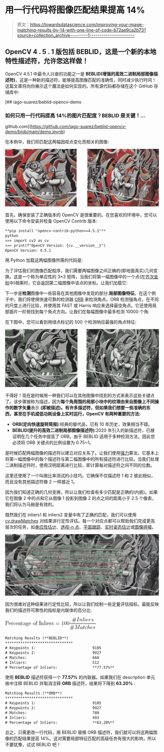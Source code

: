 # 用一行代码将图像匹配结果提高 14%

> 原文：<https://towardsdatascience.com/improving-your-image-matching-results-by-14-with-one-line-of-code-b72ae9ca2b73?source=collection_archive---------1----------------------->

## OpenCV 4 . 5 . 1 版包括 BEBLID，这是一个新的本地特性描述符，允许您这样做！

OpenCV 4.5.1 中最令人兴奋的功能之一是 **BEBLID(增强的高效二进制局部图像描述符)**，这是一种新的描述符，能够提高图像匹配的准确性，同时减少执行时间！这篇文章将向你展示这个魔法是如何实现的。所有源代码都存储在这个 GitHub 存储库中:

[](https://github.com/iago-suarez/beblid-opencv-demo/blob/main/demo.ipynb) [## iago-suarez/beblid-opencv-demo

### 如何只用一行代码提高 14%的图片匹配度？BEBLID 是关键！…

github.com](https://github.com/iago-suarez/beblid-opencv-demo/blob/main/demo.ipynb) 

在本例中，我们将匹配这两幅因视点变化而相关的图像:

![](img/676b4c99a99839539978c6c38fa87510.png)

首先，确保安装了正确版本的 OpenCV 是很重要的。在您喜欢的环境中，您可以使用以下命令安装并检查 OpenCV Contrib 版本:

```
**pip install "opencv-contrib-python>=4.5.1"**
python
>>> import cv2 as cv
>>> print(f"OpenCV Version: {cv.__version__}")
OpenCV Version: 4.5.1
```

用 Python 加载这两幅图像所需的代码是:

为了评估我们的图像匹配程序，我们需要两幅图像之间正确的(即地面真实)几何变换。这是一个称为单应性的 3×3 矩阵，当我们将第一幅图像中的一个点(在[齐次坐标](https://en.wikipedia.org/wiki/Homogeneous_coordinates)中)相乘时，它会返回第二幅图像中该点的坐标。让我们加载它:

下一步是**检测**图像中一些容易在其他图像中发现的部分:**局部图像特征**。在这个例子中，我们将使用快速可靠的检测器 [ORB](https://docs.opencv.org/4.5.1/d1/d89/tutorial_py_orb.html) 来检测角点。ORB 检测强角点，在不同的尺度上进行比较，并使用其 FAST 或 Harris 响应来选择最佳角点。它还使用局部面片一阶矩找到每个角点方向。让我们在每幅图像中最多检测 10000 个角:

在下图中，您可以看到用绿点标记的 500 个检测响应最强的角点特征:

![](img/d67547fa071f76cb3b0fabf4a8eec112.png)

干得好！现在是时候用一种我们可以在其他图像中找到的方式来表示这些关键点了。该步骤被称为描述，因为**每个角周围的局部小块中的纹理由来自图像上不同操作的数字矢量**表示 **(即被描述)。有许多描述符，但如果我们想要一些准确的东西，甚至在手机或低功耗设备上实时运行，OpenCV 有两种重要的方法:**

*   **ORB(定向快速旋转简报)**:经典的替代品，已有 10 年历史，效果相当不错。
*   **BEBLID(提升的高效二进制局部图像描述符)**:2020 年引入的新描述符，已被证明在几个任务中提高了 ORB。由于 BEBLID 适用于多种检测方法，因此您必须将 ORB 关键点的比例设置为 0.75~1。

是时候匹配两幅图像的描述符以建立对应关系了。让我们使用[强力](https://opencv-python-tutroals.readthedocs.io/en/latest/py_tutorials/py_feature2d/py_matcher/py_matcher.html)算法，它基本上将第一幅图像中的每个描述符与第二幅图像中的所有描述符进行比较。当我们处理二进制描述符时，使用汉明距离进行比较，即计算每对描述符之间不同的位数。

这里还使用了一个叫做比率测试的小技巧。它确保不仅描述符 1 和 2 彼此相似，而且没有其他描述符像 2 一样接近 1。

因为我们知道正确的几何变换，所以让我们检查有多少匹配是正确的(内嵌)。如果它在图像 2 中的点和它从图像 1 投影到图像 2 的点之间的距离小于 2.5 个像素，我们将认为马赫是有效的。

既然我们在 inliers1 和 inliers2 变量中有了正确的匹配，我们可以使用 [cv.drawMatches](https://docs.opencv.org/4.5.1/d4/d5d/group__features2d__draw.html) 对结果进行定性评估。每一个对应点都可以帮助我们完成更高层次的任务，如[单应性估计](https://docs.opencv.org/4.5.1/d9/d0c/group__calib3d.html#ga4abc2ece9fab9398f2e560d53c8c9780)、[透视-n 点](https://docs.opencv.org/4.5.1/d9/d0c/group__calib3d.html#ga549c2075fac14829ff4a58bc931c033d)、[平面跟踪](https://docs.opencv.org/4.5.1/dc/d16/tutorial_akaze_tracking.html)、[实时姿态估计](https://docs.opencv.org/4.5.1/dc/d2c/tutorial_real_time_pose.html)或[图像拼接](https://docs.opencv.org/4.5.1/df/d8c/group__stitching__match.html)。

![](img/5a3915c303b878fadc4208e228f82101.png)

因为很难对这种结果进行定性比较，所以让我们绘制一些定量评估指标。最能反映我们的描述符可靠性的指标是内联体的百分比:

![](img/7ceca19f16a74ceee1d69f94389415ef.png)

```
Matching Results (**BEBLID**)
*******************************
# Keypoints 1:                          9105
# Keypoints 2:                          9927
# Matches:                              660
# Inliers:                              512
# Percentage of Inliers:                **77.57%**
```

使用 **BEBLID** 描述符获得一个 **77.57%** 的内联器。如果我们在 description 单元格中注释 BEBLID 并取消注释 **ORB** 描述符，结果将下降到 **63.20%** :

```
Matching Results (**ORB**)
*******************************
# Keypoints 1:                          9105
# Keypoints 2:                          9927
# Matches:                              780
# Inliers:                              493
# Percentage of Inliers:                **63.20%**
```

总之，只需更改一行代码，用 BEBLID 替换 ORB 描述符，我们就可以将这两幅图像的匹配结果提高 14%。这对需要局部特征匹配的高级任务有很大的影响，所以不要犹豫，试试 BEBLID 吧！